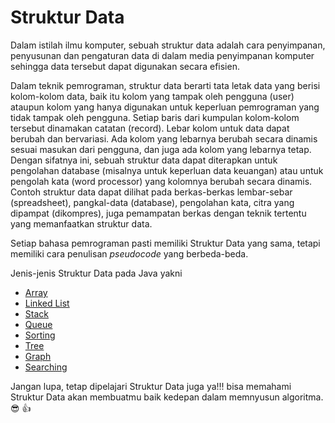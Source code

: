 # Struktur Data
Dalam istilah ilmu komputer, sebuah struktur data adalah cara penyimpanan, penyusunan dan pengaturan data di dalam media penyimpanan komputer sehingga data tersebut dapat digunakan secara efisien.

Dalam teknik pemrograman, struktur data berarti tata letak data yang berisi kolom-kolom data, baik itu kolom yang tampak oleh pengguna (user) ataupun kolom yang hanya digunakan untuk keperluan pemrograman yang tidak tampak oleh pengguna. Setiap baris dari kumpulan kolom-kolom tersebut dinamakan catatan (record). Lebar kolom untuk data dapat berubah dan bervariasi. Ada kolom yang lebarnya berubah secara dinamis sesuai masukan dari pengguna, dan juga ada kolom yang lebarnya tetap. Dengan sifatnya ini, sebuah struktur data dapat diterapkan untuk pengolahan database (misalnya untuk keperluan data keuangan) atau untuk pengolah kata (word processor) yang kolomnya berubah secara dinamis. Contoh struktur data dapat dilihat pada berkas-berkas lembar-sebar (spreadsheet), pangkal-data (database), pengolahan kata, citra yang dipampat (dikompres), juga pemampatan berkas dengan teknik tertentu yang memanfaatkan struktur data.

Setiap bahasa pemrograman pasti memiliki Struktur Data yang sama, tetapi memiliki cara penulisan *pseudocode* yang berbeda-beda. 

Jenis-jenis Struktur Data pada Java yakni
- [Array](https://github.com/bellshade/Java/tree/main/algorithm/data-structure/Array)
- [Linked List](https://github.com/bellshade/Java/tree/main/algorithm/data-structure/LinkedList)
- [Stack](https://github.com/bellshade/Java/tree/main/algorithm/data-structure/Stack)
- [Queue](https://github.com/bellshade/Java/tree/main/algorithm/data-structure/Queue)
- [Sorting](https://github.com/bellshade/Java/tree/main/algorithm/data-structure/Sorting)
- [Tree](https://github.com/bellshade/Java/tree/main/algorithm/data-structure/Tree)
- [Graph](https://github.com/bellshade/Java/tree/main/algorithm/data-structure/Graph)
- [Searching](https://images.unsplash.com/photo-1614332287897-cdc485fa562d?ixlib=rb-1.2.1&ixid=MnwxMjA3fDB8MHxwaG90by1wYWdlfHx8fGVufDB8fHx8&auto=format&fit=crop&w=2070&q=80)

Jangan lupa, tetap dipelajari Struktur Data juga ya!!! bisa memahami Struktur Data akan membuatmu baik kedepan dalam memnyusun algoritma. :sunglasses: :+1:
